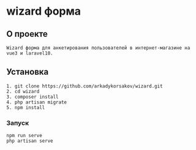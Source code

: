 # wizard форма

## О проекте
```
Wizard форма для анкетирования пользователей в интернет-магазине на vue3 и laravel10.
```

## Установка
```
1. git clone https://github.com/arkadykorsakov/wizard.git
2. cd wizard
3. composer install
4. php artisan migrate
5. npm install
```

### Запуск
```
npm run serve
php artisan serve
```

